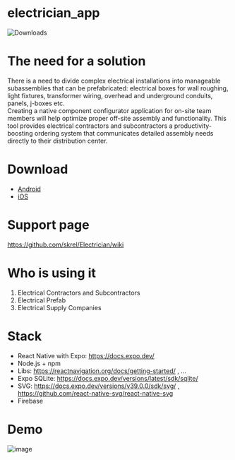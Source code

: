 # electrician_app

![Downloads](https://img.shields.io/badge/electrician-react_native-orange.svg)

# The need for a solution
There is a need to divide complex electrical installations into manageable subassemblies that can be prefabricated: electrical boxes for wall roughing, light fixtures, transformer wiring, overhead and underground conduits, panels, j-boxes etc. <br />
Creating a native component configurator application for on-site team members will help optimize proper off-site assembly and functionality. This tool provides electrical contractors and subcontractors a productivity-boosting ordering system that communicates detailed assembly needs directly to their distribution center.

# Download
- [Android](https://play.google.com/store/apps/details?id=com.skrel.electricianapp)
- [iOS](https://apps.apple.com/us/app/electrician-app/id1602414439)

# Support page
https://github.com/skrel/Electrician/wiki

# Who is using it
1. Electrical Contractors and Subcontractors
2. Electrical Prefab
3. Electrical Supply Companies

# Stack
- React Native with Expo: https://docs.expo.dev/
- Node.js + npm 
- Libs: https://reactnavigation.org/docs/getting-started/ , ...
- Expo SQLite: https://docs.expo.dev/versions/latest/sdk/sqlite/
- SVG: https://docs.expo.dev/versions/v39.0.0/sdk/svg/ , https://github.com/react-native-svg/react-native-svg
- Firebase

# Demo

![image](https://user-images.githubusercontent.com/43278778/177060274-b92f3a77-b74c-4a68-95e9-c86025d2e8ca.png)
